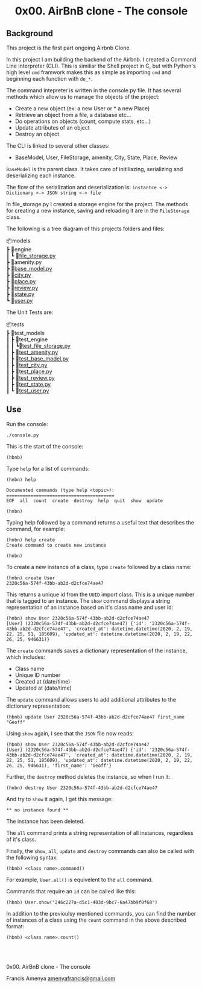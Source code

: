 # <center>0x00. AirBnB clone - The console</center>

## Background
This project is the first part ongoing Airbnb Clone.

In this project I am building the backend of the Airbnb. I created a Command Line Interpreter (CLI). This is similiar the Shell project in C, but with Python's high level `cmd` framwork makes this as simple as importing `cmd` and beginning each function with `do_*`.

The command intepreter is written in the console.py file. It has several methods which allow us to manage the objects of the project:

* Create a new object (ex: a new User or * a new Place)
* Retrieve an object from a file, a database etc…
* Do operations on objects (count, compute stats, etc…)
* Update attributes of an object
* Destroy an object

The CLI is linked to several other classes:
* BaseModel, User, FileStorage, amenity, City, State, Place, Review

`BaseModel` is the parent class. It takes care of initiliazing, serializing and deserializing each instance.

The flow of the serialization and deserialization is:
`instantce <-> Dictionary <-> JSON string <-> file`

In file_storage.py I created a storage engine for the project. The methods for creating a new instance, saving and reloading it are in the `FileStorage` class.

The following is a tree diagram of this projects folders and files:

📦models\
 ┣ 📂engine\
 ┃ ┗ 📜[file_storage.py](models/engine/file_storage.py)\
 ┣ 📜amenity.py\
 ┣ 📜[base_model.py](models/base_model.py)\
 ┣ 📜[city.py](models/city.py)\
 ┣ 📜[place.py](models/place.py)\
 ┣ 📜[review.py](models/review.py)\
 ┣ 📜[state.py](models/state.py)\
 ┗ 📜[user.py](models/user.py)

 The Unit Tests are:

📦tests\
 ┣ 📂test_models\
 ┃ ┣ 📂test_engine\
 ┃ ┃ ┗📜[test_file_storage.py](tests/test_models/test_engine/test_file_storage.py)\
 ┃ ┣ 📜[test_amenity.py](tests/test_models/test_amenity.py)\
 ┃ ┣ 📜[test_base_model.py](tests/test_models/test_base_model.py)\
 ┃ ┣ 📜[test_city.py](tests/test_models/test_city.py)\
 ┃ ┣ 📜[test_place.py](tests/test_models/test_place.py)\
 ┃ ┣ 📜[test_review.py](tests/test_models/test_review.py)\
 ┃ ┣ 📜[test_state.py](tests/test_models/test_state.py)\
 ┃ ┗ 📜[test_user.py](tests/test_models/test_user.py)

## Use
Run the console:
```
./console.py
```
This is the start of the console:
```
(hbnb)
```
Type `help` for a list of commands:
```
(hnbn) help

Documented commands (type help <topic>):
========================================
EOF  all  count  create  destroy  help  quit  show  update

(hnbn)        
```
Typing help followed by a command returns a useful text that describes the command, for example:
 ```
 (hnbn) help create
Create command to create new instance

(hnbn)
 ```
 To create a new instance of a class, type `create` followed by a class name:
 ```
 (hnbn) create User
2320c56a-574f-43bb-ab2d-d2cfce74ae47
 ```

 This returns a unique id from the `UUID` import class. This is a unique number that is tagged to an instance. The `show` command displays a string representation of an instance based on it's class name and user id:
 ```
 (hnbn) show User 2320c56a-574f-43bb-ab2d-d2cfce74ae47
[User] (2320c56a-574f-43bb-ab2d-d2cfce74ae47) {'id': '2320c56a-574f-43bb-ab2d-d2cfce74ae47', 'created_at': datetime.datetime(2020, 2, 19, 22, 25, 51, 185609), 'updated_at': datetime.datetime(2020, 2, 19, 22, 26, 25, 946631)}
 ```

 The `create` commands saves a dictionary representation of the instance, which includes:
* Class name
* Unique ID number
* Created at (date/time)
* Updated at (date/time)

The `update` command allows users to add additional attributes to the dictionary representation:
```
(hbnb) update User 2320c56a-574f-43bb-ab2d-d2cfce74ae47 first_name "Geoff"
```

Using `show` again, I see that the `JSON` file now reads:
```
(hbnb) show User 2320c56a-574f-43bb-ab2d-d2cfce74ae47
[User] (2320c56a-574f-43bb-ab2d-d2cfce74ae47) {'id': '2320c56a-574f-43bb-ab2d-d2cfce74ae47', 'created_at': datetime.datetime(2020, 2, 19, 22, 25, 51, 185609), 'updated_at': datetime.datetime(2020, 2, 19, 22, 26, 25, 946631), 'first_name': 'Geoff'}
```

Further, the `destroy` method deletes the instance, so when I run it:
```
(hnbn) destroy User 2320c56a-574f-43bb-ab2d-d2cfce74ae47
```

And try to `show` it again, I get this message:
```
** no instance found **
```
The instance has been deleted.

The `all` command prints a string representation of all instances, regardless of it's class.

Finally, the `show`, `all`, `update` and `destroy` commands can also be called with the following syntax:
```
(hbnb) <class name>.command()
``` 
For example, `User.all()` is equivelent to the `all` command.

Commands that require an `id` can be called like this:
```
(hbnb) User.show("246c227a-d5c1-403d-9bc7-6a47bb9f0f68")
```


In addition to the previoulsy mentioned commands, you can find the number of instances of a class using the `count` command in the above described format:
```
(hbnb) <class name>.count()
```
<br>
<br>

0x00. AirBnB clone - The console

Francis Amenya <amenyafrancis@gmail.com>
